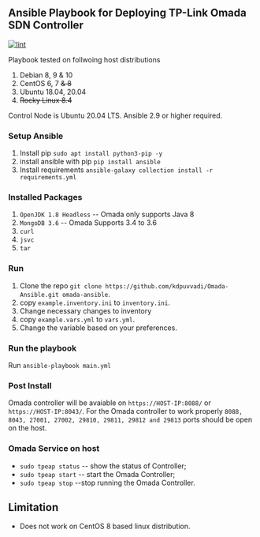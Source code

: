 ## Ansible Playbook for Deploying TP-Link Omada SDN Controller

[![lint](https://github.com/kdpuvvadi/Omada-Ansible/actions/workflows/lint.yml/badge.svg)](https://github.com/kdpuvvadi/Omada-Ansible/actions/workflows/lint.yml)

Playbook tested on follwoing host distributions 
1. Debian 8, 9 & 10
2. CentOS 6, 7 ~~& 8~~
3. Ubuntu 18.04, 20.04
4.  ~~Rocky Linux 8.4~~

Control Node is Ubuntu 20.04 LTS. Ansible 2.9 or higher required.

### Setup Ansible

1. Install pip `sudo apt install python3-pip -y`
2. install ansible with pip `pip install ansible` 
3. Install requirements `ansible-galaxy collection install -r requirements.yml`

### Installed Packages

1. `OpenJDK 1.8 Headless`   -- Omada only supports Java 8  
2. `MongoDB 3.6`    -- Omada Supports 3.4 to 3.6
3. `curl`
4. `jsvc`
5. `tar`

### Run

1. Clone the repo  `git clone https://github.com/kdpuvvadi/Omada-Ansible.git omada-ansible`. 
2. copy `example.inventory.ini` to `inventory.ini`.
3. Change necessary changes to inventory
4. copy `example.vars.yml` to `vars.yml`.
5. Change the variable based on your preferences.

### Run the playbook

Run `ansible-playbook main.yml` 

### Post Install

Omada controller will be avaiable on `https://HOST-IP:8088/`  or `https://HOST-IP:8043/`. For the Omada controller to work properly `8088, 8043, 27001, 27002, 29810, 29811, 29812 and 29813` ports should be open on the host. 


### Omada Service on host

*   `sudo tpeap status`     -- show the status of Controller;
*   `sudo tpeap start`     -- start the Omada Controller;
*   `sudo tpeap stop`     --stop running the Omada Controller.

## Limitation

* Does not work on CentOS 8 based linux distribution. 
